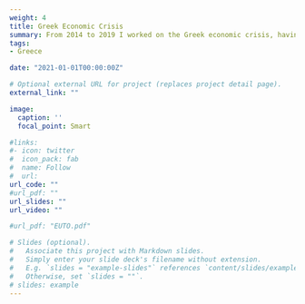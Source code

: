 ```yaml
---
weight: 4
title: Greek Economic Crisis
summary: From 2014 to 2019 I worked on the Greek economic crisis, having served as Alternate Member to the Eurogroup Working Group for 3 years and having prepared about 30 Eurogroup/ECOFIN and 4 Euro Summit meetings. I oversaw the successful implementation of Greece's 3rd economic adjustment programme, contributed to the stabilisation of the economy and led the technical part of the debt relief negotiations, which resulted in substantial restructuring of the Greek public debt in August 2018. Picture from informal EuroWorking Group at Lake Bled, Slovenia on 9 June 2017 - an important meeting in completing the Greek economic adjustment programme and stabilising the public debt.
tags:
- Greece

date: "2021-01-01T00:00:00Z"

# Optional external URL for project (replaces project detail page).
external_link: ""

image:
  caption: ''
  focal_point: Smart

#links:
#- icon: twitter
#  icon_pack: fab
#  name: Follow
#  url: 
url_code: ""
#url_pdf: ""
url_slides: ""
url_video: ""

#url_pdf: "EUTO.pdf"

# Slides (optional).
#   Associate this project with Markdown slides.
#   Simply enter your slide deck's filename without extension.
#   E.g. `slides = "example-slides"` references `content/slides/example-slides.md`.
#   Otherwise, set `slides = ""`.
# slides: example
---
```

